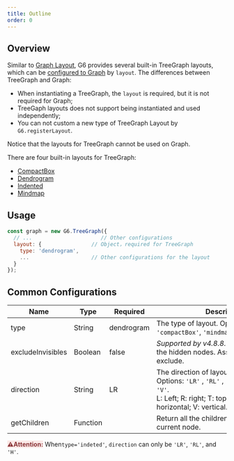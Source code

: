 ```yaml
---
title: Outline
order: 0
---
```


## Overview

Similar to [Graph Layout](/en/docs/api/graph-layout/guide), G6 provides several built-in TreeGraph layouts, which can be [configured to Graph](#Usage) by `layout`. The differences between TreeGraph and Graph:

- When instantiating a TreeGraph, the `layout` is required, but it is not required for Graph;
- TreeGaph layouts does not support being instantiated and used independently;
- You can not custom a new type of TreeGraph Layout by `G6.registerLayout`.

Notice that the layouts for TreeGraph cannot be used on Graph.

There are four built-in layouts for TreeGraph:

- [CompactBox](/en/docs/api/treegraphlayout/compact-box)
- [Dendrogram](/en/docs/api/treegraphlayout/dendrogram)
- [Indented](/en/docs/api/treegraphlayout/indented)
- [Mindmap](/en/docs/api/treegraphlayout/mindmap)

## Usage

```javascript
const graph = new G6.TreeGraph({
  // ...                      // Other configurations
  layout: {                // Object，required for TreeGraph
    type: 'dendrogram',
    ...                    // Other configurations for the layout
  }
});
```

## Common Configurations

| Name | Type | Required | Description |
| --- | --- | --- | --- |
| type | String | dendrogram | The type of layout. Options: `'dendrogram'`, `'compactBox'`, `'mindmap'`, and `'indeted'`. |
| excludeInvisibles | Boolean | false | *Supported by v4.8.8.* Whether to exclude the hidden nodes. Assign it to true to exclude. |
| direction | String | LR | The direction of layout. Options: `'LR'` , `'RL'` , `'TB'` , `'BT'` , `'H'` , and `'V'`.<br />L: Left; R: right; T: top; B: bottom; H: horizontal; V: vertical. |
| getChildren | Function |  | Return all the children nodes of the current node. |

<span style="background-color: rgb(251, 233, 231); color: rgb(139, 53, 56)"><strong>⚠️Attention:</strong></span> When`type='indeted'`, `direction` can only be `'LR'`, `'RL'`, and `'H'`.
